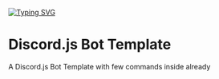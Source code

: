 [![Typing SVG](https://readme-typing-svg.demolab.com?font=Fira+Code&weight=500&size=50&duration=3000&pause=2000&color=EB87F7&center=true&vCenter=true&width=1000&height=25&lines=Nolly)](https://thenolle.com/Discord)

# Discord.js Bot Template

A Discord.js Bot Template with few commands inside already
